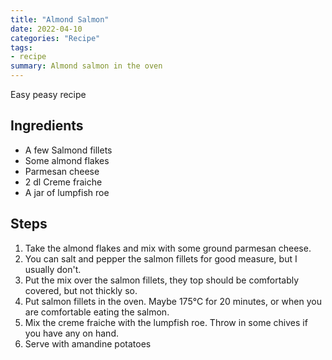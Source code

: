 ```yaml
---
title: "Almond Salmon"
date: 2022-04-10
categories: "Recipe"
tags:
- recipe
summary: Almond salmon in the oven
---
```


Easy peasy recipe

## Ingredients
* A few Salmond fillets
* Some almond flakes
* Parmesan cheese
* 2 dl Creme fraiche
* A jar of lumpfish roe

## Steps
1. Take the almond flakes and mix with some ground parmesan cheese.
2. You can salt and pepper the salmon fillets for good measure, but I usually don't.
3. Put the mix over the salmon fillets, they top should be comfortably covered, but not thickly so.
4. Put salmon fillets in the oven. Maybe 175°C for 20 minutes, or when you are comfortable eating the salmon.
5. Mix the creme fraiche with the lumpfish roe. Throw in some chives if you have any on hand.
6. Serve with amandine potatoes
